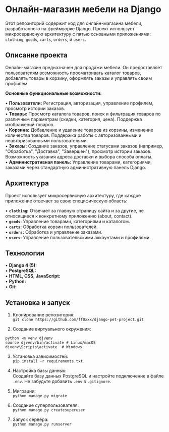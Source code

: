# Онлайн-магазин мебели на Django

Этот репозиторий содержит код для онлайн-магазина мебели, разработанного на фреймворке Django. Проект использует микросервисную архитектуру с пятью основными приложениями: `clothing`, `goods`, `carts`, `orders`, и `users`.

## Описание проекта

Онлайн-магазин предназначен для продажи мебели. Он предоставляет пользователям возможность просматривать каталог товаров, добавлять товары в корзину, оформлять заказы и управлять своим профилем.

**Основные функциональные возможности:**

• **Пользователи:** Регистрация, авторизация, управление профилем, просмотр истории заказов.  
• **Товары:** Просмотр каталога товаров, поиск и фильтрация товаров по различным параметрам (скидки, категория, цена). Поддержка изображений товаров.  
• **Корзина:** Добавление и удаление товаров из корзины, изменение количества товаров. Поддержка работы с авторизованными и неавторизованными пользователями.  
• **Заказы:** Создание заказов, управление статусами заказов (например, "Обработка", "Доставка", "Завершен"), просмотр истории заказов. Возможность указания адреса доставки и выбора способа оплаты.  
• **Административная панель:** Управление товарами, категориями, заказами через стандартную административную панель Django.  


## Архитектура

Проект использует микросервисную архитектуру, где каждое приложение отвечает за свою специфическую область:

• **`clothing`:** Отвечает за главную страницу сайта и за другие, не относящиеся к конкретному приложению (about, contact).  
• **`goods`:** Управление товарами, категориями и каталогом.  
• **`carts`:** Обработка корзин пользователей.  
• **`orders`:** Обработка и управление заказами.  
• **`users`:** Управление пользовательскими аккаунтами и профилями.  


## Технологии

• **Django 4 (5):**  
• **PostgreSQL:**   
• **HTML, CSS, JavaScript:**  
• **Python:**   
• **Git:**   


## Установка и запуск

1. Клонирование репозитория:  
```git clone https://github.com/ff0xxx/django-pet-project.git```

2. Создание виртуального окружения:  
  ```
  python -m venv djvenv
  source djvenv/bin/activate # Linux/macOS
  djvenv\Scripts\activate  # Windows
  ```

3. Установка зависимостей:  
```pip install -r requirements.txt```
  

4. Настройка базы данных:  
   Создайте базу данных PostgreSQL и настройте подключение в файле `.env`. Не забудьте добавить `.env` в `.gitignore`.

5. Миграции:  
```python manage.py migrate```
  

6. Создание суперпользователя:  
```python manage.py createsuperuser```
  

7. Запуск сервера:  
```python manage.py runserver```
